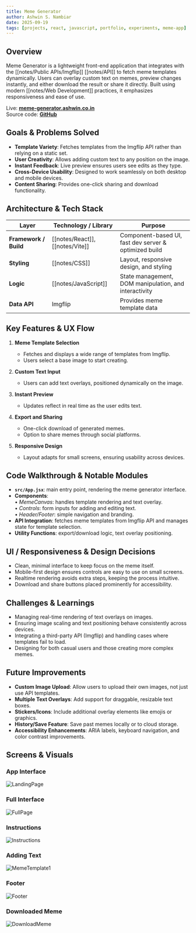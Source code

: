 ```yaml
---
title: Meme Generator
author: Ashwin S. Nambiar
date: 2025-09-19
tags: [projects, react, javascript, portfolio, experiments, meme-app]
---
```

## Overview
Meme Generator is a lightweight front-end application that integrates with the [[notes/Public APIs/Imgflip]] [[notes/API]] to fetch meme templates dynamically. Users can overlay custom text on memes, preview changes instantly, and either download the result or share it directly. Built using modern [[notes/Web Development]] practices, it emphasizes responsiveness and ease of use.

Live: **[meme-generator.ashwin.co.in](https://meme-generator.ashwin.co.in)**  
Source code: **[GitHub](https://github.com/Ashwin-S-Nambiar/meme-generator)**

## Goals & Problems Solved
- **Template Variety**: Fetches templates from the Imgflip API rather than relying on a static set.  
- **User Creativity**: Allows adding custom text to any position on the image.  
- **Instant Feedback**: Live preview ensures users see edits as they type.  
- **Cross-Device Usability**: Designed to work seamlessly on both desktop and mobile devices.  
- **Content Sharing**: Provides one-click sharing and download functionality.

## Architecture & Tech Stack
| Layer                 | Technology / Library            | Purpose                                              |
| --------------------- | ------------------------------- | ---------------------------------------------------- |
| **Framework / Build** | [[notes/React]], [[notes/Vite]] | Component-based UI, fast dev server & optimized build |
| **Styling**           | [[notes/CSS]]                   | Layout, responsive design, and styling               |
| **Logic**             | [[notes/JavaScript]]            | State management, DOM manipulation, and interactivity |
| **Data API**          | Imgflip                     | Provides meme template data                          |

## Key Features & UX Flow
1. **Meme Template Selection**  
   - Fetches and displays a wide range of templates from Imgflip.  
   - Users select a base image to start creating.  

2. **Custom Text Input**  
   - Users can add text overlays, positioned dynamically on the image.  

3. **Instant Preview**  
   - Updates reflect in real time as the user edits text.  

4. **Export and Sharing**  
   - One-click download of generated memes.  
   - Option to share memes through social platforms.  

5. **Responsive Design**  
   - Layout adapts for small screens, ensuring usability across devices.  

## Code Walkthrough & Notable Modules
- **`src/App.jsx`**: main entry point, rendering the meme generator interface.  
- **Components**:  
  • *MemeCanvas*: handles template rendering and text overlay.  
  • *Controls*: form inputs for adding and editing text.  
  • *Header/Footer*: simple navigation and branding.  
- **API Integration**: fetches meme templates from Imgflip API and manages state for template selection.  
- **Utility Functions**: export/download logic, text overlay positioning.  

## UI / Responsiveness & Design Decisions
- Clean, minimal interface to keep focus on the meme itself.  
- Mobile-first design ensures controls are easy to use on small screens.  
- Realtime rendering avoids extra steps, keeping the process intuitive.  
- Download and share buttons placed prominently for accessibility.  

## Challenges & Learnings
- Managing real-time rendering of text overlays on images.  
- Ensuring image scaling and text positioning behave consistently across devices.  
- Integrating a third-party API (Imgflip) and handling cases where templates fail to load.  
- Designing for both casual users and those creating more complex memes.  

## Future Improvements
- **Custom Image Upload**: Allow users to upload their own images, not just use API templates.  
- **Multiple Text Overlays**: Add support for draggable, resizable text boxes.  
- **Stickers/Icons**: Include additional overlay elements like emojis or graphics.  
- **History/Save Feature**: Save past memes locally or to cloud storage.  
- **Accessibility Enhancements**: ARIA labels, keyboard navigation, and color contrast improvements.  

## Screens & Visuals
### App Interface
![LandingPage](https://raw.githubusercontent.com/Ashwin-S-Nambiar/meme-generator/main/public/screenshots/MemeGen-1.png)

### Full Interface
![FullPage](https://raw.githubusercontent.com/Ashwin-S-Nambiar/meme-generator/main/public/screenshots/LandingFullPage.png)

### Instructions
![Instructions](https://raw.githubusercontent.com/Ashwin-S-Nambiar/meme-generator/main/public/screenshots/MemeGen-2.png)

### Adding Text
![MemeTemplate1](https://raw.githubusercontent.com/Ashwin-S-Nambiar/meme-generator/main/public/screenshots/MemeGen-3.png)

### Footer
![Footer](https://raw.githubusercontent.com/Ashwin-S-Nambiar/meme-generator/main/public/screenshots/MemeGen-4.png)

### Downloaded Meme
![DownloadMeme](https://raw.githubusercontent.com/Ashwin-S-Nambiar/meme-generator/main/public/screenshots/MemeGen-6.png)
